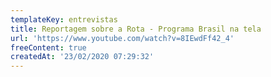 ```yaml
---
templateKey: entrevistas
title: Reportagem sobre a Rota - Programa Brasil na tela
url: 'https://www.youtube.com/watch?v=8IEwdFf42_4'
freeContent: true
createdAt: '23/02/2020 07:29:32'
---
```


